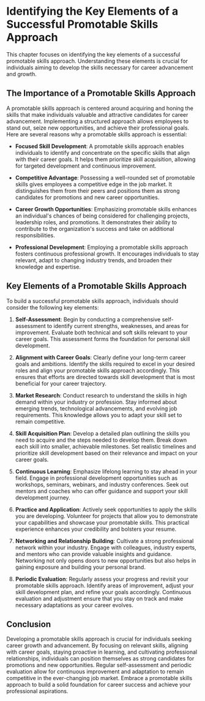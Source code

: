 Identifying the Key Elements of a Successful Promotable Skills Approach
================================================================================

This chapter focuses on identifying the key elements of a successful promotable skills approach. Understanding these elements is crucial for individuals aiming to develop the skills necessary for career advancement and growth.

The Importance of a Promotable Skills Approach
----------------------------------------------

A promotable skills approach is centered around acquiring and honing the skills that make individuals valuable and attractive candidates for career advancement. Implementing a structured approach allows employees to stand out, seize new opportunities, and achieve their professional goals. Here are several reasons why a promotable skills approach is essential:

* **Focused Skill Development**: A promotable skills approach enables individuals to identify and concentrate on the specific skills that align with their career goals. It helps them prioritize skill acquisition, allowing for targeted development and continuous improvement.

* **Competitive Advantage**: Possessing a well-rounded set of promotable skills gives employees a competitive edge in the job market. It distinguishes them from their peers and positions them as strong candidates for promotions and new career opportunities.

* **Career Growth Opportunities**: Emphasizing promotable skills enhances an individual's chances of being considered for challenging projects, leadership roles, and promotions. It demonstrates their ability to contribute to the organization's success and take on additional responsibilities.

* **Professional Development**: Employing a promotable skills approach fosters continuous professional growth. It encourages individuals to stay relevant, adapt to changing industry trends, and broaden their knowledge and expertise.

Key Elements of a Promotable Skills Approach
--------------------------------------------

To build a successful promotable skills approach, individuals should consider the following key elements:

1. **Self-Assessment**: Begin by conducting a comprehensive self-assessment to identify current strengths, weaknesses, and areas for improvement. Evaluate both technical and soft skills relevant to your career goals. This assessment forms the foundation for personal skill development.

2. **Alignment with Career Goals**: Clearly define your long-term career goals and ambitions. Identify the skills required to excel in your desired roles and align your promotable skills approach accordingly. This ensures that efforts are directed towards skill development that is most beneficial for your career trajectory.

3. **Market Research**: Conduct research to understand the skills in high demand within your industry or profession. Stay informed about emerging trends, technological advancements, and evolving job requirements. This knowledge allows you to adapt your skill set to remain competitive.

4. **Skill Acquisition Plan**: Develop a detailed plan outlining the skills you need to acquire and the steps needed to develop them. Break down each skill into smaller, achievable milestones. Set realistic timelines and prioritize skill development based on their relevance and impact on your career goals.

5. **Continuous Learning**: Emphasize lifelong learning to stay ahead in your field. Engage in professional development opportunities such as workshops, seminars, webinars, and industry conferences. Seek out mentors and coaches who can offer guidance and support your skill development journey.

6. **Practice and Application**: Actively seek opportunities to apply the skills you are developing. Volunteer for projects that allow you to demonstrate your capabilities and showcase your promotable skills. This practical experience enhances your credibility and bolsters your resume.

7. **Networking and Relationship Building**: Cultivate a strong professional network within your industry. Engage with colleagues, industry experts, and mentors who can provide valuable insights and guidance. Networking not only opens doors to new opportunities but also helps in gaining exposure and building your personal brand.

8. **Periodic Evaluation**: Regularly assess your progress and revisit your promotable skills approach. Identify areas of improvement, adjust your skill development plan, and refine your goals accordingly. Continuous evaluation and adjustment ensure that you stay on track and make necessary adaptations as your career evolves.

Conclusion
----------

Developing a promotable skills approach is crucial for individuals seeking career growth and advancement. By focusing on relevant skills, aligning with career goals, staying proactive in learning, and cultivating professional relationships, individuals can position themselves as strong candidates for promotions and new opportunities. Regular self-assessment and periodic evaluation allow for continuous improvement and adaptation to remain competitive in the ever-changing job market. Embrace a promotable skills approach to build a solid foundation for career success and achieve your professional aspirations.
